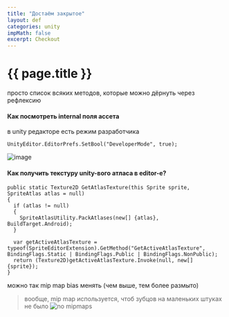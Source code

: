 ```yaml
---
title: "Достаём закрытое"
layout: def
categories: unity
impMath: false
excerpt: Checkout
---
```


# {{ page.title }}

просто список всяких методов, которые можно дёрнуть через рефлексию

#### Как посмотреть internal поля ассета

в unity редакторе есть режим разработчика

```
UnityEditor.EditorPrefs.SetBool("DeveloperMode", true);
```

![image](https://user-images.githubusercontent.com/43134602/162987344-163a0bf3-fd8d-49e3-9339-b8ebae0d6cf8.png)

#### Как получить текстуру unity-вого атласа в editor-е?

```
public static Texture2D GetAtlasTexture(this Sprite sprite, SpriteAtlas atlas = null)
{
  if (atlas != null)
  {
    SpriteAtlasUtility.PackAtlases(new[] {atlas}, BuildTarget.Android);
  }
  
  var getActiveAtlasTexture = typeof(SpriteEditorExtension).GetMethod("GetActiveAtlasTexture", BindingFlags.Static | BindingFlags.Public | BindingFlags.NonPublic);
  return (Texture2D)getActiveAtlasTexture.Invoke(null, new[] {sprite});
}
```

можно так mip map bias менять (чем выше, тем более размыто)

> вообще, mip map используется, чтоб зубцов на маленьких штуках не было
![no mipmaps](https://forum.unity.com/attachments/quad_nomips-gif.909044/)

